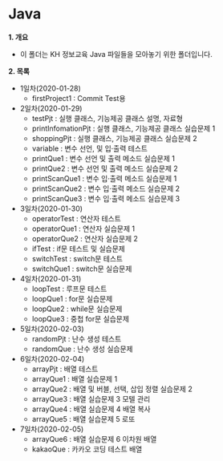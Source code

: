 # Java

**1. 개요**
- 이 폴더는 KH 정보교육 Java 파일들을 모아놓기 위한 폴더입니다.

**2. 목록**
- 1일차(2020-01-28)
  - firstProject1 : Commit Test용
- 2일차(2020-01-29)
  - testPjt : 실행 클래스, 기능제공 클래스 설명, 자료형
  - printInfomationPjt : 실행 클래스, 기능제공 클래스 실습문제 1
  - shoppingPjt : 실행 클래스, 기능제공 클래스 실습문제 2
  - variable : 변수 선언, 및 입·출력 테스트
  - printQue1 : 변수 선언 및 출력 메소드 실습문제 1
  - printQue2 : 변수 선언 및 출력 메소드 실습문제 2
  - printScanQue1 : 변수 입·출력 메소드 실습문제 1
  - printScanQue2 : 변수 입·출력 메소드 실습문제 2
  - printScanQue3 : 변수 입·출력 메소드 실습문제 3
- 3일차(2020-01-30)
  - operatorTest : 연산자 테스트
  - operatorQue1 : 연산자 실습문제 1
  - operatorQue2 : 연산자 실습문제 2
  - ifTest : if문 테스트 및 실습문제
  - switchTest : switch문 테스트
  - switchQue1 : switch문 실습문제
- 4일차(2020-01-31)
  - loopTest : 루프문 테스트
  - loopQue1 : for문 실습문제
  - loopQue2 : while문 실습문제
  - loopQue3 : 중첩 for문 실습문제
- 5일차(2020-02-03)
  - randomPjt : 난수 생성 테스트
  - randomQue : 난수 생성 실습문제
- 6일차(2020-02-04)
  - arrayPjt : 배열 테스트
  - arrayQue1 : 배열 실습문제 1
  - arrayQue2 : 배열 및 버블, 선택, 삽입 정렬 실습문제 2
  - arrayQue3 : 배열 실습문제 3 모텔 관리
  - arrayQue4 : 배열 실습문제 4 배열 복사
  - arrayQue5 : 배열 실습문제 5 로또
- 7일차(2020-02-05)
  - arrayQue6 : 배열 실습문제 6 이차원 배열
  - kakaoQue : 카카오 코딩 테스트 배열

